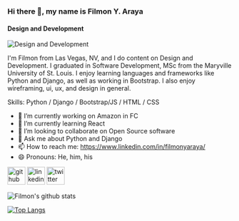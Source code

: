 ### Hi there 👋, my name is Filmon Y. Araya
#### Design and Development
![Design and Development](https://github.com/Filaraya/filaraya/blob/main/Profile%20banner.png)

I'm Filmon from Las Vegas, NV, and I do content on Design and Development. I graduated in Software Development, MSc from the Maryville University of St. Louis. I enjoy learning languages and frameworks like Python and Django, as well as working in Bootstrap. I also enjoy wireframing, ui, ux, and design in general.

Skills: Python / Django / Bootstrap/JS / HTML / CSS

- 🔭 I’m currently working on Amazon in FC 
- 🌱 I’m currently learning React 
- 👯 I’m looking to collaborate on Open Source software 
- 💬 Ask me about Python and Django 
- 📫 How to reach me: https://www.linkedin.com/in/filmonyaraya/ 
- 😄 Pronouns: He, him, his 


[<img src='https://cdn.jsdelivr.net/npm/simple-icons@3.0.1/icons/github.svg' alt='github' height='40'>](https://github.com/https://github.com/Filaraya)  [<img src='https://cdn.jsdelivr.net/npm/simple-icons@3.0.1/icons/linkedin.svg' alt='linkedin' height='40'>](https://www.linkedin.com/in/https://www.linkedin.com/in/filmonyaraya//)  [<img src='https://cdn.jsdelivr.net/npm/simple-icons@3.0.1/icons/twitter.svg' alt='twitter' height='40'>](https://twitter.com/https://twitter.com/filijosi)  

![Filmon's github stats](https://github-readme-stats.vercel.app/api?username=filaraya)

[![Top Langs](https://github-readme-stats.vercel.app/api/top-langs/?username=filaraya)](https://github.com/filaraya/github-readme-stats)
